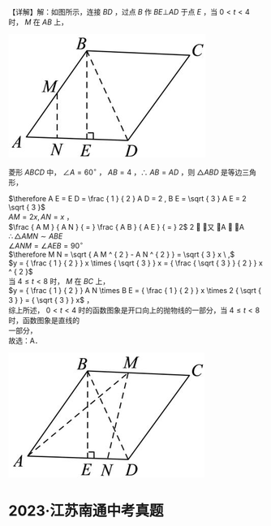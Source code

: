 【详解】解：如图所示，连接 $B D$ ，过点 $B$ 作 $B E \bot A D$ 于点 $E$ ，当 $0 < t < 4$ 时， $M$ 在 $A B$ 上，

![](<../../qs_image_DB/专题3-5__二次函数压轴：焦点与准线，动点面积，含参二次函数（解析版）/eb2b396a2291dbc99cf0f41d536f41a68ee6273c19147f74049eb623c9f2ffee.jpg>)

菱形 $A B C D$ 中， $\angle A = 6 0 ^ { \circ }$ ， $A B = 4$ ，∴ $A B = A D$ ，则 $\triangle A B D$ 是等边三角形，

$\therefore A E = E D = \frac { 1 } { 2 } A D = 2 , B E = \sqrt { 3 } A E = 2 \sqrt { 3 }$   
$\mathit { A M } = 2 x , \mathit { A N } = x$ ，  
$\frac { A M } { A N } { = } \frac { A B } { A E } { = } 2$ 2  ，又 A  A  
$\therefore \triangle A M N \sim A B E$   
$\angle A N M = \angle A E B = 9 0 ^ { \circ }$   
$\therefore M N = \sqrt { A M ^ { 2 } - A N ^ { 2 } } = \sqrt { 3 } x \ ,$   
$y = { \frac { 1 } { 2 } } x \times { \sqrt { 3 } } x = { \frac { \sqrt { 3 } } { 2 } } x ^ { 2 }$   
当 $4 \leq t < 8$ 时， $M$ 在 $B C$ 上，  
$y = { \frac { 1 } { 2 } } A N \times B E = { \frac { 1 } { 2 } } x \times 2 { \sqrt { 3 } } = { \sqrt { 3 } } x$ ，  
综上所述， $0 < t < 4$ 时的函数图象是开口向上的抛物线的一部分，当 $4 \leq t < 8$ 时，函数图象是直线的  
一部分，  
故选：A．

![](<../../qs_image_DB/专题3-5__二次函数压轴：焦点与准线，动点面积，含参二次函数（解析版）/477d12a81d356ae339664773631d31ed6fb345a9fc5952be8e758389ab12bfca.jpg>)

# 2023·江苏南通中考真题
